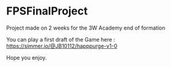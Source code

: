 # FPSFinalProject
Project made on 2 weeks for the 3W Academy end of formation

You can play a first draft of the Game here :
https://simmer.io/@JB10112/happpurge-v1-0

Hope you enjoy.
